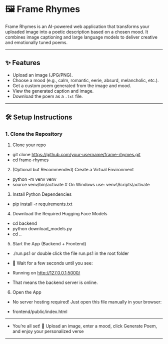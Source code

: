 # 🖼️ Frame Rhymes

Frame Rhymes is an AI-powered web application that transforms your uploaded image into a poetic description based on a chosen mood. It combines image captioning and large language models to deliver creative and emotionally tuned poems.

---

## ✨ Features

- Upload an image (JPG/PNG).
- Choose a mood (e.g., calm, romantic, eerie, absurd, melancholic, etc.).
- Get a custom poem generated from the image and mood.
- View the generated caption and image.
- Download the poem as a `.txt` file.

---

## 🛠️ Setup Instructions

### 1. Clone the Repository

1. Clone your repo

- git clone https://github.com/your-username/frame-rhymes.git
- cd frame-rhymes


2. (Optional but Recommended) Create a Virtual Environment

- python -m venv venv
- source venv/bin/activate    # On Windows use: venv\Scripts\activate


3. Install Python Dependencies

- pip install -r requirements.txt


4. Download the Required Hugging Face Models

- cd backend
- python download_models.py
- cd ..


5. Start the App (Backend + Frontend)

- ./run.ps1  or double click the file run.ps1 in the root folder
- 📌 Wait for a few seconds until you see:

- Running on http://127.0.0.1:5000/
- That means the backend server is online.


6. Open the App
- No server hosting required! Just open this file manually in your browser:

- frontend/public/index.html

---

- You’re all set! 🎉 Upload an image, enter a mood, click Generate Poem, and enjoy your personalized verse

--- 